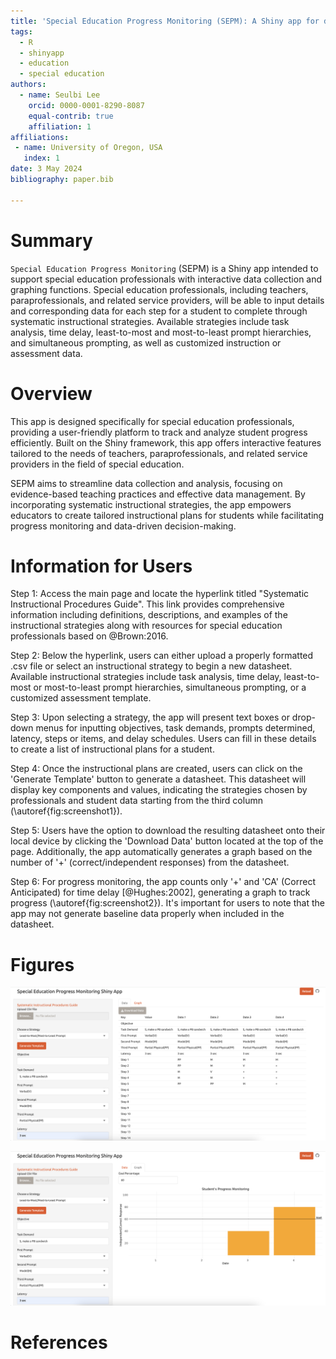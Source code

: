 ```yaml
---
title: 'Special Education Progress Monitoring (SEPM): A Shiny app for data collection in special education classroom'
tags:
  - R
  - shinyapp
  - education
  - special education
authors:
  - name: Seulbi Lee
    orcid: 0000-0001-8290-8087
    equal-contrib: true
    affiliation: 1
affiliations:
 - name: University of Oregon, USA
   index: 1
date: 3 May 2024
bibliography: paper.bib

---
```


# Summary
`Special Education Progress Monitoring` (SEPM) is a Shiny app intended to support special education professionals with interactive data collection and graphing functions. Special education professionals, including teachers, paraprofessionals, and related service providers, will be able to input details and corresponding data for each step for a student to complete through systematic instructional strategies. Available strategies include task analysis, time delay, least-to-most and most-to-least prompt hierarchies, and simultaneous prompting, as well as customized instruction or assessment data. 

# Overview
This app is designed specifically for special education professionals, providing a user-friendly platform to track and analyze student progress efficiently. Built on the Shiny framework, this app offers interactive features tailored to the needs of teachers, paraprofessionals, and related service providers in the field of special education.

SEPM aims to streamline data collection and analysis, focusing on evidence-based teaching practices and effective data management. By incorporating systematic instructional strategies, the app empowers educators to create tailored instructional plans for students while facilitating progress monitoring and data-driven decision-making.

# Information for Users
Step 1: Access the main page and locate the hyperlink titled "Systematic Instructional Procedures Guide". This link provides comprehensive information including definitions, descriptions, and examples of the instructional strategies along with resources for special education professionals based on @Brown:2016.

Step 2: Below the hyperlink, users can either upload a properly formatted .csv file or select an instructional strategy to begin a new datasheet. Available instructional strategies include task analysis, time delay, least-to-most or most-to-least prompt hierarchies, simultaneous prompting, or a customized assessment template.

Step 3: Upon selecting a strategy, the app will present text boxes or drop-down menus for inputting objectives, task demands, prompts determined, latency, steps or items, and delay schedules. Users can fill in these details to create a list of instructional plans for a student.

Step 4: Once the instructional plans are created, users can click on the 'Generate Template' button to generate a datasheet. This datasheet will display key components and values, indicating the strategies chosen by professionals and student data starting from the third column (\autoref{fig:screenshot1}).

Step 5: Users have the option to download the resulting datasheet onto their local device by clicking the 'Download Data' button located at the top of the page. Additionally, the app automatically generates a graph based on the number of '+' (correct/independent responses) from the datasheet.

Step 6: For progress monitoring, the app counts only '+' and 'CA' (Correct Anticipated) for time delay [@Hughes:2002], generating a graph to track progress (\autoref{fig:screenshot2}). It's important for users to note that the app may not generate baseline data properly when included in the datasheet.


# Figures

![Screenshot of a SEPM datasheet.\label{fig:screenshot1}](figures/SEPM-screenshot1.png)

![Screenshot of a resulting graph.\label{fig:screenshot2}](figures/SEPM-screenshot2.png)

# References

